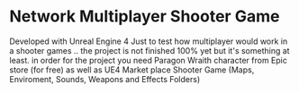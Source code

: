 # Network Multiplayer Shooter Game

Developed with Unreal Engine 4 Just to test how multiplayer would work in a shooter games .. the project is not finished 100% yet but it's something at least. 
in order for the project you need Paragon Wraith character from Epic store (for free) as well as UE4 Market place Shooter Game (Maps, Enviroment, Sounds, Weapons and Effects Folders)
